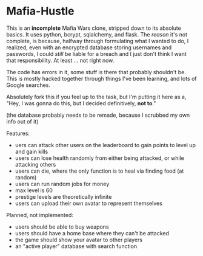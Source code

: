 # Mafia-Hustle

This is an **incomplete** Mafia Wars clone, stripped down to its absolute basics. It uses python, bcrypt, sqlalchemy, and flask. The *reason* it's not complete, is because, halfway through formulating what I wanted to do, I realized, even with an encrypted database storing usernames and passwords, I could *still* be liable for a breach and I just don't think I want that responsibility. At least ... not right now.

The code has errors in it, some stuff is there that probably shouldn't be. This is mostly hacked together through things I've been learning, and lots of Google searches. 

Absolutely fork this if you feel up to the task, but I'm putting it here as a, "Hey, I was gonna do this, but I decided definitively, **not to**."

(the database probably needs to be remade, because I scrubbed my own info out of it)

Features:

- uers can attack other users on the leaderboard to gain points to level up and gain kills
- users can lose health randomly from either being attacked, or while attacking others
- users can die, where the only function is to heal via finding food (at random)
- users can run random jobs for money
- max level is 60
- prestige levels are theoretically infinite
- users can upload their own avatar to represent themselves

Planned, not implemented:

- users should be able to buy weapons
- users should have a home base where they can't be attacked
- the game should show your avatar to other players
- an "active player" database with search function


